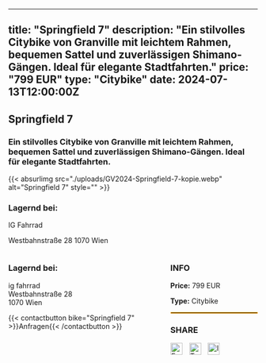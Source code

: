 
---
title: "Springfield 7"
description: "Ein stilvolles Citybike von Granville mit leichtem Rahmen, bequemen Sattel und zuverlässigen Shimano-Gängen. Ideal für elegante Stadtfahrten."
price: "799 EUR"
type: "Citybike"
date: 2024-07-13T12:00:00Z
---

## Springfield 7

### Ein stilvolles Citybike von Granville mit leichtem Rahmen, bequemen Sattel und zuverlässigen Shimano-Gängen. Ideal für elegante Stadtfahrten.

{{< absurlimg src="./uploads/GV2024-Springfield-7-kopie.webp" alt="Springfield 7" style="" >}}


### Lagernd bei:
IG Fahrrad

Westbahnstraße 28
1070 Wien

<div style="display: flex; justify-content: space-between;">
    <div style="width: 60%;">
        <h3>Lagernd bei:</h3>
        <p>ig fahrrad<br>Westbahnstraße 28<br>1070 Wien</p>
        {{< contactbutton bike="Springfield 7" >}}Anfragen{{< /contactbutton >}}
    </div>
    <div style="width: 35%;">
        <h3>INFO</h3>
        <p><strong>Price:</strong> 799 EUR</p>
        <p><strong>Type:</strong> Citybike</p>
        <hr style="border: 1px solid orange;">
        <h3>SHARE</h3>
        <a href="https://www.facebook.com/sharer/sharer.php?u={{< absurl >}}" target="_blank"><img src="./images/facebook.png" alt="Facebook" style="width: 24px; margin-right: 10px;"></a>
        <a href="https://twitter.com/intent/tweet?url={{< absurl >}}" target="_blank"><img src="./images/twitter.png" alt="Twitter" style="width: 24px; margin-right: 10px;"></a>
        <a href="https://www.instagram.com/?url={{< absurl >}}" target="_blank"><img src="./images/instagram.png" alt="Instagram" style="width: 24px; margin-right: 10px;"></a>
    </div>
</div>
